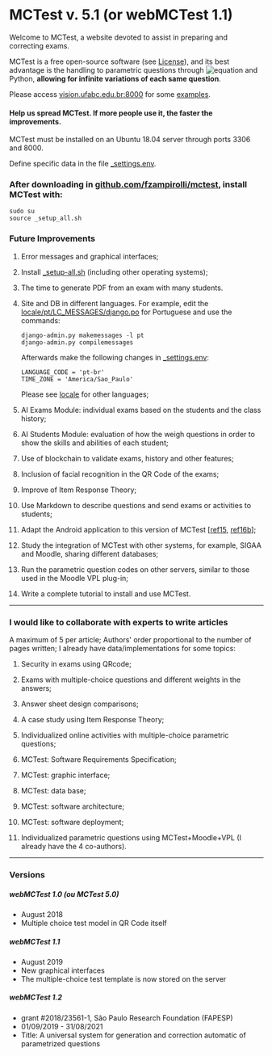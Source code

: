 # MCTest v. 5.1 (or webMCTest 1.1)

Welcome to MCTest, a website devoted to assist in preparing and correcting exams.

MCTest is a free open-source software (see [License](License.txt)), and its best 
advantage is the handling to parametric questions through 
![equation](http://latex.codecogs.com/gif.latex?\LaTeX) and Python, 
**allowing for infinite variations of each same question**.

Please access [vision.ufabc.edu.br:8000](http://vision.ufabc.edu.br:8000)
for some [examples](http://vision.ufabc.edu.br/MCTest/MCTest5-Experiments/).

#### Help us spread MCTest. If more people use it, the faster the improvements.

MCTest must be installed on an Ubuntu 18.04 server through ports 3306 and 8000.

Define specific data in the file [_settings.env](_settings.env).

### After downloading in [github.com/fzampirolli/mctest](https://github.com/fzampirolli/mctest), install MCTest with:
```
sudo su
source _setup_all.sh 
```

### Future Improvements
1) Error messages and graphical interfaces;
 
2) Install [_setup-all.sh](_setup-all.sh) (including other operating systems);

3) The time to generate PDF from an exam with many students.

4) Site and DB in different languages. For example, 
   edit the [locale/pt/LC_MESSAGES/django.po](locale/pt/LC_MESSAGES/django.po) 
   for Portuguese and use the commands:
   ```
   django-admin.py makemessages -l pt
   django-admin.py compilemessages
   ```

   Afterwards make the following changes in [_settings.env](_settings.env):
   ```
   LANGUAGE_CODE = 'pt-br'
   TIME_ZONE = 'America/Sao_Paulo'
   ```

   Please see [locale](locale) for other languages;

5) AI Exams Module: individual exams based on the students and the class history;

6) AI Students Module: evaluation of how the weigh questions in order to show the 
   skills and abilities of each student;

7) Use of blockchain to validate exams, history and other features;

8) Inclusion of facial recognition in the QR Code of the exams;

9) Improve of Item Response Theory;  

10) Use Markdown to describe questions and send exams or activities to students;

11) Adapt the Android application to this version of MCTest [[ref15](http://www.lbd.dcc.ufmg.br/colecoes/wvc/2015/018.pdf), [ref16b](https://itp.ifsp.edu.br/ojs/index.php/IC/article/viewFile/221/394)];

12) Study the integration of MCTest with other systems, for example, SIGAA and Moodle, sharing different databases;

13) Run the parametric question codes on other servers, similar to those used in the Moodle VPL plug-in;

14) Write a complete tutorial to install and use MCTest.

---
### I would like to collaborate with experts to write articles 
A maximum of 5 per article; Authors' order proportional to the number of pages written; I already have data/implementations for some topics:

1) Security in exams using QRcode;

2) Exams with multiple-choice questions and different weights in the answers;

3) Answer sheet design comparisons;

4) A case study using Item Response Theory;

5) Individualized online activities with multiple-choice parametric questions;

6) MCTest: Software Requirements Specification;

7) MCTest: graphic interface;

8) MCTest: data base;

9) MCTest: software architecture;

10) MCTest: software deployment;

11) Individualized parametric questions using MCTest+Moodle+VPL (I already have the 4 co-authors).


---
### Versions 

##### webMCTest 1.0 (ou MCTest 5.0)
* August 2018
* Multiple choice test model in QR Code itself

##### webMCTest 1.1
* August 2019
* New graphical interfaces
* The multiple-choice test template is now stored on the server

##### webMCTest 1.2
* grant #2018/23561-1, São Paulo Research Foundation (FAPESP)
* 01/09/2019 - 31/08/2021
* Title: A universal system for generation and correction automatic of parametrized questions

